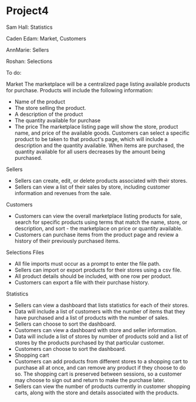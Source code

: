 # Project4


Sam Hall: Statistics

Caden Edam: Market, Customers

AnnMarie: Sellers

Roshan: Selections

To do:

Market
The marketplace will be a centralized page listing available products for purchase. 
Products will include the following information: 
- Name of the product
- The store selling the product. 
- A description of the product
- The quantity available for purchase
- The price
The marketplace listing page will show the store, product name, and price of the available goods. Customers can select a specific product to be taken to that product's page, which will include a description and the quantity available. 
When items are purchased, the quantity available for all users decreases by the amount being purchased. 

Sellers
- Sellers can create, edit, or delete products associated with their stores. 
- Sellers can view a list of their sales by store, including customer information and revenues from the sale. 

Customers
- Customers can view the overall marketplace listing products for sale, search for specific products using terms that match the name, store, or description, and sort - the marketplace on price or quantity available. 
- Customers can purchase items from the product page and review a history of their previously purchased items. 

Selections
Files
- All file imports must occur as a prompt to enter the file path.  
- Sellers can import or export products for their stores using a csv file. 
- All product details should be included, with one row per product. 
- Customers can export a file with their purchase history.

Statistics
- Sellers can view a dashboard that lists statistics for each of their stores.
- Data will include a list of customers with the number of items that they have purchased and a list of products with the number of sales. 
- Sellers can choose to sort the dashboard.
- Customers can view a dashboard with store and seller information.
- Data will include a list of stores by number of products sold and a list of stores by the products purchased by that particular customer. 
- Customers can choose to sort the dashboard.
- Shopping cart
- Customers can add products from different stores to a shopping cart to purchase all at once, and can remove any product if they choose to do so. The shopping cart is preserved between sessions, so a customer may choose to sign out and return to make the purchase later.  
- Sellers can view the number of products currently in customer shopping carts, along with the store and details associated with the products. 
